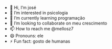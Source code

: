 - 👋 Hi, I’m josé
- 👀 I’m interested in psicologia
- 🌱 I’m currently learning programação
- 💞️ I’m looking to collaborate on meu crescimento
- 📫 How to reach me @mellosz7
- 😄 Pronouns: ele
- ⚡ Fun fact: gosto de humanas 

<!---
jose02500/jose02500 is a ✨ special ✨ repository because its `README.md` (this file) appears on your GitHub profile.
You can click the Preview link to take a look at your changes.
--->
